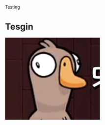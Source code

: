 Testing



# Tesgin



![스크린샷 2022-03-17 22.47.02](2022-03-31-Swift05.assets/image_20220331_1648723361.png)